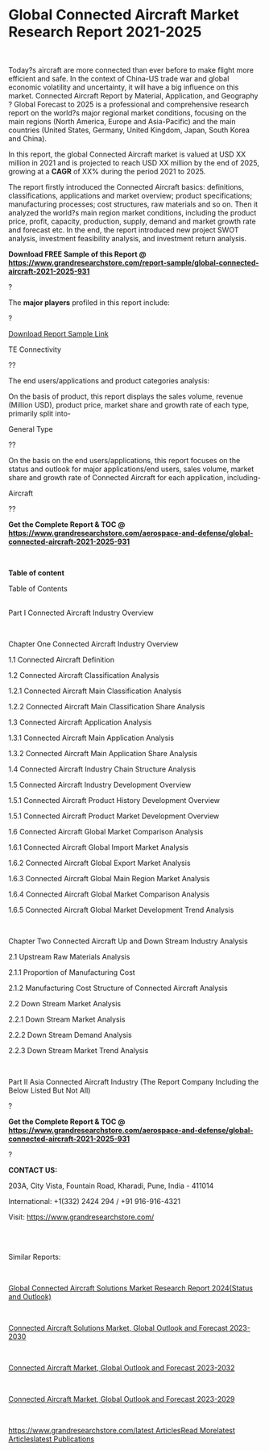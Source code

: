 <h1>Global Connected Aircraft Market Research Report 2021-2025</h1><br/><p>Today?s aircraft are more connected than ever before to make flight more efficient and safe. In the context of China-US trade war and global economic volatility and uncertainty, it will have a big influence on this market. Connected Aircraft Report by Material, Application, and Geography ? Global Forecast to 2025 is a professional and comprehensive research report on the world?s major regional market conditions, focusing on the main regions (North America, Europe and Asia-Pacific) and the main countries (United States, Germany, United Kingdom, Japan, South Korea and China).</p>
 
 
 
 <p>In this report, the global Connected Aircraft market is valued at USD XX million in 2021 and is projected to reach USD XX million by the end of 2025, growing at a <strong>CAGR</strong> of XX% during the period 2021 to 2025.</p>
 
 
 
 <p>The report firstly introduced the Connected Aircraft basics: definitions, classifications, applications and market overview; product specifications; manufacturing processes; cost structures, raw materials and so on. Then it analyzed the world?s main region market conditions, including the product price, profit, capacity, production, supply, demand and market growth rate and forecast etc. In the end, the report introduced new project SWOT analysis, investment feasibility analysis, and investment return analysis.</p>
 
 
 
 <div><b>Download FREE Sample of this Report @ <a href="https://www.grandresearchstore.com/report-sample/global-connected-aircraft-2021-2025-931">https://www.grandresearchstore.com/report-sample/global-connected-aircraft-2021-2025-931</a></b></div>
 
 
 
 <p>? </p>
 
 
 
 <p>The <strong>major players</strong> profiled in this report include:</p>
 
 
 
 <p>? </p>
 
 
 
 <p><a href="https://www.grandresearchstore.com/mr-admin/report-sample/global-connected-aircraft-2021-2025-931">Download Report Sample Link</a></p>
 
 
 
 <p>TE Connectivity</p>
 
 
 
 <p>??</p>
 
 
 
 <p>The end users/applications and product categories analysis:</p>
 
 
 
 <p>On the basis of product, this report displays the sales volume, revenue (Million USD), product price, market share and growth rate of each type, primarily split into-</p>
 
 
 
 <p>General Type</p>
 
 
 
 <p>??</p>
 
 
 
 <p>On the basis on the end users/applications, this report focuses on the status and outlook for major applications/end users, sales volume, market share and growth rate of Connected Aircraft for each application, including-</p>
 
 
 
 <p>Aircraft</p>
 
 
 
 <p>??</p>
 
 
 
 <div><b>Get the Complete Report & TOC @ <a href="https://www.grandresearchstore.com/aerospace-and-defense/global-connected-aircraft-2021-2025-931">https://www.grandresearchstore.com/aerospace-and-defense/global-connected-aircraft-2021-2025-931</a></b></div>
 
 
 
 <p><br />
 
 <b>Table of content</b></p>
 
 
 
 <p>Table of Contents<br />
 
 <br />
 
 Part I Connected Aircraft Industry Overview<br />
 
 <br />
 
 Chapter One Connected Aircraft Industry Overview<br />
 
 1.1 Connected Aircraft Definition<br />
 
 1.2 Connected Aircraft Classification Analysis<br />
 
 1.2.1 Connected Aircraft Main Classification Analysis<br />
 
 1.2.2 Connected Aircraft Main Classification Share Analysis<br />
 
 1.3 Connected Aircraft Application Analysis<br />
 
 1.3.1 Connected Aircraft Main Application Analysis<br />
 
 1.3.2 Connected Aircraft Main Application Share Analysis<br />
 
 1.4 Connected Aircraft Industry Chain Structure Analysis<br />
 
 1.5 Connected Aircraft Industry Development Overview<br />
 
 1.5.1 Connected Aircraft Product History Development Overview<br />
 
 1.5.1 Connected Aircraft Product Market Development Overview<br />
 
 1.6 Connected Aircraft Global Market Comparison Analysis<br />
 
 1.6.1 Connected Aircraft Global Import Market Analysis<br />
 
 1.6.2 Connected Aircraft Global Export Market Analysis<br />
 
 1.6.3 Connected Aircraft Global Main Region Market Analysis<br />
 
 1.6.4 Connected Aircraft Global Market Comparison Analysis<br />
 
 1.6.5 Connected Aircraft Global Market Development Trend Analysis<br />
 
 <br />
 
 Chapter Two Connected Aircraft Up and Down Stream Industry Analysis<br />
 
 2.1 Upstream Raw Materials Analysis<br />
 
 2.1.1 Proportion of Manufacturing Cost<br />
 
 2.1.2 Manufacturing Cost Structure of Connected Aircraft Analysis<br />
 
 2.2 Down Stream Market Analysis<br />
 
 2.2.1 Down Stream Market Analysis<br />
 
 2.2.2 Down Stream Demand Analysis<br />
 
 2.2.3 Down Stream Market Trend Analysis<br />
 
 <br />
 
 Part II Asia Connected Aircraft Industry (The Report Company Including the Below Listed But Not All)<br />
 
 ? </p>
 
 
 
 <div><b>Get the Complete Report & TOC @ <a href="https://www.grandresearchstore.com/aerospace-and-defense/global-connected-aircraft-2021-2025-931">https://www.grandresearchstore.com/aerospace-and-defense/global-connected-aircraft-2021-2025-931</a></b></div>
 
 
 
 <p>? </p>
 
 
 
 <p><b>CONTACT US:</b><br />
 
 203A, City Vista, Fountain Road, Kharadi, Pune, India - 411014<br />
 
 International: +1(332) 2424 294 / +91 916-916-4321<br />
 
 Visit: <a href="https://www.grandresearchstore.com/">https://www.grandresearchstore.com/</a><br />
 
 <br />
 
 <br />
 
 Similar Reports:<br />
 
 <br />
 
 <a href="https://www.grandresearchstore.com/energy-and-natural-resources/global-connected-aircraft-solutions-2024-688">Global Connected Aircraft Solutions Market Research Report 2024(Status and Outlook)</a><br />
 
 <br />
 
 <a href="https://www.grandresearchstore.com/energy-and-natural-resources/global-connected-aircraft-solutions-forecast-2023-2030-683">Connected Aircraft Solutions Market, Global Outlook and Forecast 2023-2030</a><br />
 
 <br />
 
 <a href="https://www.grandresearchstore.com/automotive-and-transportation/global-connected-aircraft-forecast-2023-2032-720">Connected Aircraft Market, Global Outlook and Forecast 2023-2032</a><br />
 
 <br />
 
 <a href="https://www.grandresearchstore.com/automotive-and-transportation/global-connected-aircraft-forecast-2023-2029-962">Connected Aircraft Market, Global Outlook and Forecast 2023-2029</a><br />
 
 <br />
 
 <a href="https://gyeongbokgung.com">https://www.grandresearchstore.com/</a><a href="https://hallyeomaritime.com">latest Articles</a><a href="https://jingwansa.com">Read More</a><a href="https://nguoiviet.jp/">latest Articles</a><a href="https://www.intelmarketresearch.com/">latest Publications</a></p>